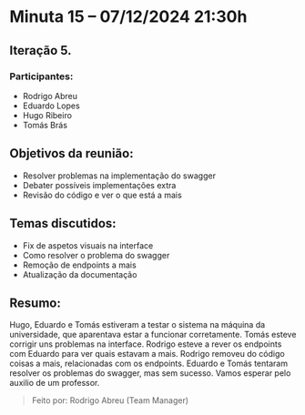 # Minuta 15 – 07/12/2024 21:30h
 
## Iteração 5.
 
### Participantes: 
- Rodrigo Abreu 
- Eduardo Lopes 
- Hugo Ribeiro
- Tomás Brás

## Objetivos da reunião:
- Resolver problemas na implementação do swagger
- Debater possíveis implementações extra
- Revisão do código e ver o que está a mais
 
## Temas discutidos:
- Fix de aspetos visuais na interface
- Como resolver o problema do swagger
- Remoção de endpoints a mais
- Atualização da documentação
 
## Resumo: 
Hugo, Eduardo e Tomás estiveram a testar o sistema na máquina da universidade, que aparentava estar a funcionar corretamente.
Tomás esteve corrigir uns problemas na interface. 
Rodrigo esteve a rever os endpoints com Eduardo para ver quais estavam a mais.
Rodrigo removeu do código coisas a mais, relacionadas com os endpoints.
Eduardo e Tomás tentaram resolver os problemas do swagger, mas sem sucesso. Vamos esperar pelo auxilio de um professor.

> Feito por: Rodrigo Abreu (Team Manager) 